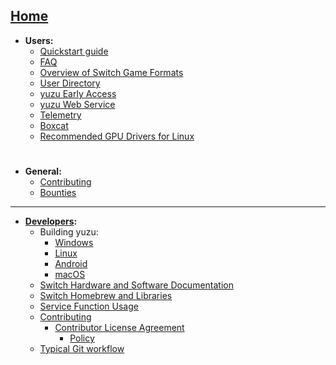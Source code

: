 [Home](wiki)
---
  * **Users:**
    * [Quickstart guide](https://yuzu-emu.org/help/quickstart/)
    * [FAQ](wiki/FAQ)
    * [Overview of Switch Game Formats](wiki/Overview-of-Switch-Game-Formats)
    * [User Directory](wiki/User-Directory)
    * [yuzu Early Access](https://yuzu-emu.org/help/early-access/)
    * [yuzu Web Service](wiki/yuzu-Web-Service)
    * [Telemetry](https://yuzu-emu.org/help/feature/telemetry/)
    * [Boxcat](https://yuzu-emu.org/help/feature/boxcat/)
    * [Recommended GPU Drivers for Linux](wiki/Recommended-GPU-Drivers-for-Linux)

#
  * **General:**
    * [Contributing](wiki/Contributing)
    * [Bounties](https://yuzu-emu.org/bounties/)

---

  * **[Developers](wiki/Developer-Information):**
    * Building yuzu:
        * [Windows](wiki/Building-for-Windows)
        * [Linux](wiki/Building-for-Linux)
        * [Android](wiki/Building-for-Android)
        * [macOS](wiki/Building-for-macOS)
    * [Switch Hardware and Software Documentation](wiki/Switch-Hardware-and-Software)
    * [Switch Homebrew and Libraries](wiki/Switch-Homebrew)
    * [Service Function Usage](wiki/Service-Function-Usage)
    * [Contributing](wiki/Contributing#contributing)
        * [Contributor License Agreement](https://cla-assistant.io/yuzu-emu/yuzu)
            * [Policy](wiki/Contributor-License-Agreement-Policy)
    * [Typical Git workflow](wiki/Typical-Git-Workflow)
